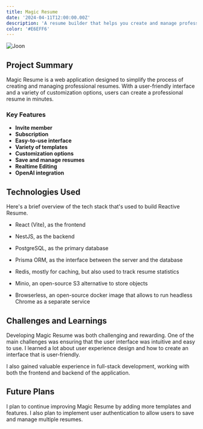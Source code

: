 ```yaml
---
title: Magic Resume
date: '2024-04-11T12:00:00.00Z'
description: 'A resume builder that helps you create and manage professional resumes in minutes.'
color: '#E6EFF6'
---
```


![Joon](./asset.svg)

## Project Summary

Magic Resume is a web application designed to simplify the process of creating and managing professional resumes. With a user-friendly interface and a variety of customization options, users can create a professional resume in minutes.

### Key Features

- **Invite member**
- **Subscription**
- **Easy-to-use interface**
- **Variety of templates**
- **Customization options**
- **Save and manage resumes**
- **Realtime Editing**
- **OpenAI integration**

## Technologies Used

Here's a brief overview of the tech stack that's used to build Reactive Resume.

- React (Vite), as the frontend

- NestJS, as the backend

- PostgreSQL, as the primary database

- Prisma ORM, as the interface between the server and the database

- Redis, mostly for caching, but also used to track resume statistics

- Minio, an open-source S3 alternative to store objects

- Browserless, an open-source docker image that allows to run headless Chrome as a separate service

## Challenges and Learnings

Developing Magic Resume was both challenging and rewarding. One of the main challenges was ensuring that the user interface was intuitive and easy to use. I learned a lot about user experience design and how to create an interface that is user-friendly.

I also gained valuable experience in full-stack development, working with both the frontend and backend of the application.

## Future Plans

I plan to continue improving Magic Resume by adding more templates and features. I also plan to implement user authentication to allow users to save and manage multiple resumes.
